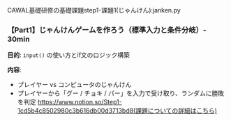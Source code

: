 
  CAWAL基礎研修の基礎課題step1-課題1(じゃんけん):janken.py
### 【Part1】じゃんけんゲームを作ろう（標準入力と条件分岐）- 30min

**目的**: `input()` の使い方とif文のロジック構築

**内容**:

- プレイヤー vs コンピュータのじゃんけん
- プレイヤーから「グー / チョキ / パー」を入力で受け取り、ランダムに勝敗を判定
  https://www.notion.so/Step1-1cd5b4c8502980c3b616db00d3713bd8(課題についての詳細はこちら)

